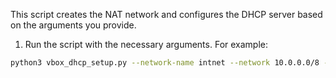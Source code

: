 This script creates the NAT network and configures the DHCP server based on the arguments you provide.

1. Run the script with the necessary arguments. For example:

```bash
python3 vbox_dhcp_setup.py --network-name intnet --network 10.0.0.0/8 --ip 10.0.0.1 --netmask 255.0.0.0 --lowerip 10.0.0.2 --upperip 10.255.255.254
```
